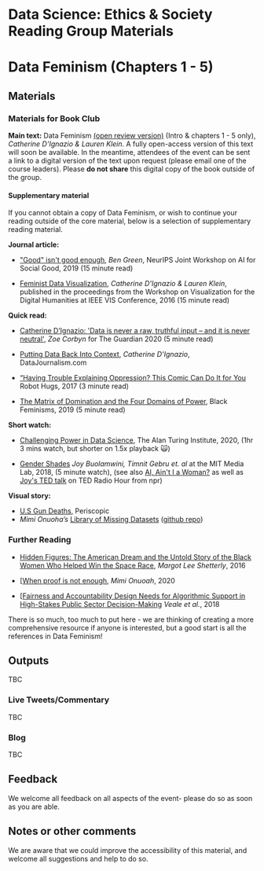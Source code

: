 Data Science: Ethics & Society Reading Group Materials
================

# Data Feminism (Chapters 1 - 5)

## Materials

### Materials for Book Club

__Main text:__ Data Feminism [(open review version)](https://bookbook.pubpub.org/data-feminism) (Intro & chapters
1 - 5 only), _Catherine D'Ignazio & Lauren Klein_.
A fully open-access version of this text will soon be available. In the
meantime, attendees of the event can be sent a link to a digital version of the
text upon request (please email one of the course leaders). Please **do not share** this digital copy of the book outside of the group.

#### Supplementary material

If you cannot obtain a copy of Data Feminism, or wish to continue your reading outside of the core material, below is a selection of supplementary reading material.

__Journal article:__
* ["Good" isn't good
  enough](https://www.benzevgreen.com/wp-content/uploads/2019/11/19-ai4sg.pdf),
  _Ben Green_, NeurIPS Joint Workshop on AI for Social Good, 2019 (15 minute read)
  
* [Feminist Data
  Visualization](http://www.kanarinka.com/wp-content/uploads/2015/07/IEEE_Feminist_Data_Visualization.pdf),
  _Catherine D'Ignazio & Lauren Klein_, published in the proceedings from the
  Workshop on Visualization for the Digital Humanities at IEEE VIS
  Conference, 2016 (15 minute read)

__Quick read:__
* [Catherine D’Ignazio: 'Data is never a raw, truthful input – and it is never
  neutral'](https://www.theguardian.com/technology/2020/mar/21/catherine-dignazio-data-is-never-a-raw-truthful-input-and-it-is-never-neutral),
  _Zoe Corbyn_ for The Guardian 2020 (5 minute read)
* [Putting Data Back Into
  Context](https://datajournalism.com/read/longreads/putting-data-back-into-context),
  _Catherine D'Ignazio_, DataJournalism.com
  
* [“Having Trouble Explaining Oppression? This Comic Can Do It for
  You](https://everydayfeminism.com/2017/01/trouble-explaining-oppression/)
  Robot Hugs, 2017 (3
  minute read) 
* [The Matrix of Domination and the Four Domains of
  Power](https://www.blackfeminisms.com/matrix/), Black Feminisms, 2019 (5 minute read)

__Short watch:__
* [Challenging Power in Data
  Science](https://www.youtube.com/watch?v=l8d6cbt29WA), The Alan Turing
  Institute, 2020, (1hr 3 mins watch, but shorter on 1.5x playback :scream_cat:)

* [Gender Shades](http://gendershades.org/) _Joy Buolamwini, Timnit Gebru et. al_
  at the MIT Media Lab, 2018, (5 minute watch), (see also [AI, Ain't I a
  Woman?](https://www.notflawless.ai/#2) as well as [Joy's TED
  talk](https://www.npr.org/2018/01/26/580619086/joy-buolamwini-how-does-facial-recognition-software-see-skin-color?t=1595799616512)
  on TED Radio Hour from npr)

__Visual story:__
* [U.S Gun Deaths](https://guns.periscopic.com/?year=2013), Periscopic
* _Mimi Onuoha’s_ [Library of Missing Datasets](https://mimi-onuoha-9s0o.squarespace.com/the-library-of-missing-datasets) ([github repo](https://github.com/MimiOnuoha/missing-datasets))

### Further Reading

* <a href="https://en.wikipedia.org/wiki/Hidden_Figures_(book)">Hidden Figures: The American Dream and the Untold Story of the Black Women Who
Helped Win the Space Race</a>, _Margot Lee Shetterly_, 2016

* [[When proof is not
enough](https://fivethirtyeight.com/features/when-proof-is-not-enough/), _Mimi
Onuoah_, 2020

* [[Fairness and Accountability Design Needs for Algorithmic Support in High-Stakes
Public Sector Decision-Making](https://arxiv.org/abs/1802.01029) _Veale et
al._, 2018

There is so much, too much to put here - we are thinking of creating a more
comprehensive resource if anyone is interested, but a good start is all the
references in Data Feminism!

## Outputs

TBC

### Live Tweets/Commentary

TBC

### Blog

TBC

## Feedback

We welcome all feedback on all aspects of the event- please do so as soon as you
are able.

## Notes or other comments

We are aware that we could improve the accessibility of this material, and
welcome all suggestions and help to do so.
